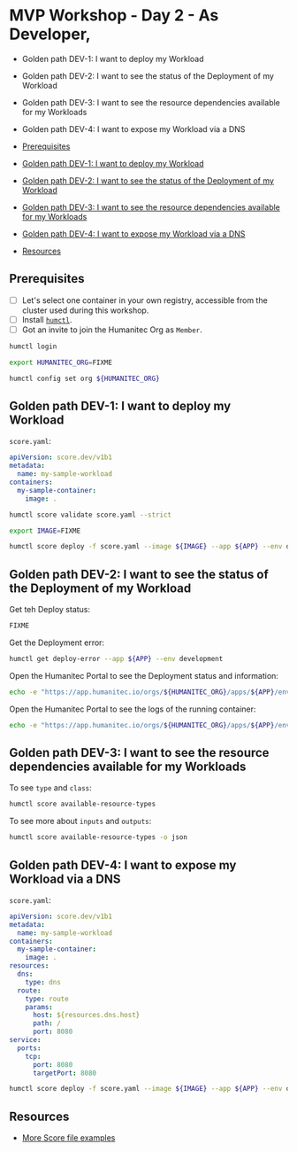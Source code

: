 # MVP Workshop - Day 2 - As Developer,

- Golden path DEV-1: I want to deploy my Workload
- Golden path DEV-2: I want to see the status of the Deployment of my Workload
- Golden path DEV-3: I want to see the resource dependencies available for my Workloads
- Golden path DEV-4: I want to expose my Workload via a DNS

- [Prerequisites](#prerequisites)
- [Golden path DEV-1: I want to deploy my Workload](#golden-path-dev-1-i-want-to-deploy-my-workload)
- [Golden path DEV-2: I want to see the status of the Deployment of my Workload](#golden-path-dev-2-i-want-to-see-the-status-of-the-deployment-of-my-workload)
- [Golden path DEV-3: I want to see the resource dependencies available for my Workloads]()
- [Golden path DEV-4: I want to expose my Workload via a DNS](#golden-path-dev-3-i-want-to-expose-my-workload-via-a-dns)
- [Resources](#resources)

## Prerequisites

- [ ] Let's select one container in your own registry, accessible from the cluster used during this workshop.
- [ ] Install [`humctl`](https://developer.humanitec.com/platform-orchestrator/cli/).
- [ ] Got an invite to join the Humanitec Org as `Member`.

```bash
humctl login
```

```bash
export HUMANITEC_ORG=FIXME

humctl config set org ${HUMANITEC_ORG}
```

## Golden path DEV-1: I want to deploy my Workload

`score.yaml`:
```yaml
apiVersion: score.dev/v1b1
metadata:
  name: my-sample-workload
containers:
  my-sample-container:
    image: .
```

```bash
humctl score validate score.yaml --strict
```

```bash
export IMAGE=FIXME

humctl score deploy -f score.yaml --image ${IMAGE} --app ${APP} --env development --wait
```

## Golden path DEV-2: I want to see the status of the Deployment of my Workload

Get teh Deploy status:
```bash
FIXME
```

Get the Deployment error:
```bash
humctl get deploy-error --app ${APP} --env development
```

Open the Humanitec Portal to see the Deployment status and information:
```bash
echo -e "https://app.humanitec.io/orgs/${HUMANITEC_ORG}/apps/${APP}/envs/development/"
```

Open the Humanitec Portal to see the logs of the running container:
```bash
echo -e "https://app.humanitec.io/orgs/${HUMANITEC_ORG}/apps/${APP}/envs/development/"
```

## Golden path DEV-3: I want to see the resource dependencies available for my Workloads

To see `type` and `class`:
```bash
humctl score available-resource-types
```

To see more about `inputs` and `outputs`:
```bash
humctl score available-resource-types -o json
```

## Golden path DEV-4: I want to expose my Workload via a DNS

`score.yaml`:
```yaml
apiVersion: score.dev/v1b1
metadata:
  name: my-sample-workload
containers:
  my-sample-container:
    image: .
resources:
  dns:
    type: dns
  route:
    type: route
    params:
      host: ${resources.dns.host}
      path: /
      port: 8080
service:
  ports:
    tcp:
      port: 8080
      targetPort: 8080
```

```bash
humctl score deploy -f score.yaml --image ${IMAGE} --app ${APP} --env development --wait
```

## Resources

- [More Score file examples](https://developer.humanitec.com/examples/score/)